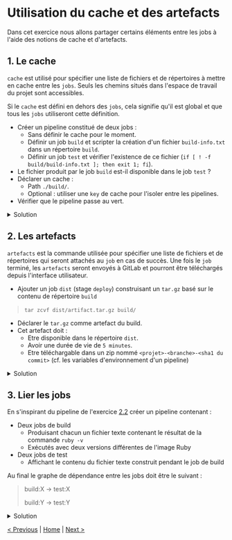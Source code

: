 # Utilisation du cache et des artefacts

Dans cet exercice nous allons partager certains éléments entre les jobs à l'aide des notions de cache et d'artefacts. 

## 1. Le cache

`cache` est utilisé pour spécifier une liste de fichiers et de répertoires à mettre en cache entre les `jobs`. 
Seuls les chemins situés dans l'espace de travail du projet sont accessibles.

Si le `cache` est défini en dehors des `jobs`, cela signifie qu'il est global et que tous les `jobs` utiliseront cette définition.

* Créer un pipeline constitué de deux jobs :
    * Sans définir le cache pour le moment.
    * Définir un job `build` et scripter la création d'un fichier `build-info.txt` dans un répertoire `build`.
    * Définir un job `test` et vérifier l'existence de ce fichier (`if [ ! -f build/build-info.txt ]; then exit 1; fi`).
* Le fichier produit par le job `build` est-il disponible dans le job `test` ?
* Déclarer un cache :
    * Path `./build/`.
    * Optional : utiliser une `key` de cache pour l'isoler entre les pipelines.
* Vérifier que le pipeline passe au vert.

<details>
<summary>Solution</summary>
<p>

```yaml
cache:
  key: "$CI_COMMIT_REF_SLUG"
  paths:
    - ./build/

build:
  stage: build
  before_script:
    - rm -rf ./build
    - mkdir ./build
  script:
    - echo "test" > build/build-info.txt

test:
  stage: test
  script:
    - if [ ! -f build/build-info.txt ]; then exit 1; fi
```

</p>
</details>

## 2. Les artefacts

`artefacts` est la commande utilisée pour spécifier une liste de fichiers et de répertoires qui seront attachés au `job` en cas de succès.
Une fois le `job` terminé, les `artefacts` seront envoyés à GitLab et pourront être téléchargés depuis l'interface utilisateur.

* Ajouter un job `dist` (stage `deploy`) construisant un `tar.gz` basé sur le contenu de répertoire `build`
> `tar zcvf dist/artifact.tar.gz build/`
* Déclarer le `tar.gz` comme artefact du build. 
* Cet artefact doit :
    * Etre disponible dans le répertoire `dist`.
    * Avoir une durée de vie de `5 minutes`.
    * Etre téléchargable dans un zip nommé `<projet>-<branche>-<sha1 du commit>` (cf. les variables d'environnement d'un pipeline)

<details>
<summary>Solution</summary>
<p>

```yaml
cache:
  key: "$CI_COMMIT_REF_SLUG"
  paths:
    - ./build

stages:
  - build
  - test
  - deploy

build:
  stage: build
  before_script:
    - rm -rf ./build
    - mkdir ./build
  script:
    - echo "test" > ./build/build-info.txt

test:
  stage: test
  script:
    - if [ ! -f ./build/build-info.txt ]; then exit 1; fi

dist:
  stage: deploy
  before_script:
    - rm -rf ./dist
    - mkdir ./dist
  script:
    - tar zcvf ./dist/artifact.tar.gz ./build 
  artifacts:
    name: "$CI_PROJECT_NAME-$CI_COMMIT_REF_NAME-$CI_COMMIT_SHORT_SHA"
    paths:
      - dist/
    expire_in: 5 mins
```

<p>
<img src="artefact.png" height="200">
</p> 

</p>
</details>

## 3. Lier les jobs

En s'inspirant du pipeline de l'exercice [2.2](../exercice_2) créer un pipeline contenant :
* Deux jobs de build
    * Produisant chacun un fichier texte contenant le résultat de la commande `ruby -v`
    * Exécutés avec deux versions différentes de l'image Ruby 
* Deux jobs de test
    * Affichant le contenu du fichier texte construit pendant le job de build

Au final le graphe de dépendance entre les jobs doit être le suivant : 

>build:X -> test:X
>
>build:Y -> test:Y

<details>
<summary>Solution</summary>
<p>

```yaml
stages:
  - build
  - test

build:2.6:
  stage: build
  image: ruby:2.6-alpine
  script:
    - ruby -v > build_2.6.txt
  artifacts:
    paths:
      - build_2.6.txt
    expire_in: 1 min

build:2.5:
  stage: build
  image: ruby:2.5-alpine
  script:
    - ruby -v > build_2.5.txt
  artifacts:
      paths:
        - build_2.5.txt
      expire_in: 1 min

test:2.6:
  stage: test
  image: ruby:2.6-alpine
  script:
    - cat build_2.6.txt
  dependencies:
    - build:2.6

test:2.5:
  stage: test
  image: ruby:2.5-alpine
  script:
    - cat build_2.5.txt
  dependencies:
    - build:2.5
```

<p>
<img src="link_jobs.png" height="200">
</p> 

</p>
</details>

    
[< Previous](../exercice_2) | [Home](../README.md) | [Next >](../exercice_4)